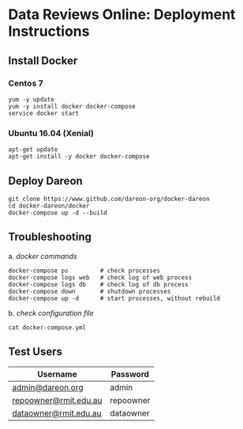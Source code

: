 # Data Reviews Online: Deployment Instructions

## Install Docker
### Centos 7
```console
yum -y update
yum -y install docker docker-compose
service docker start
```
 
### Ubuntu 16.04 (Xenial)
```console
apt-get update
apt-get install -y docker docker-compose
```

## Deploy Dareon
```console
git clone https://www.github.com/dareon-org/docker-dareon
cd docker-dareon/docker
docker-compose up -d --build
```

## Troubleshooting
a. _docker commands_
```console
docker-compose ps         # check processes
docker-compose logs web	  # check log of web process
docker-compose logs db	  # check log of db process
docker-compose down       # shutdown processes
docker-compose up -d      # start processes, without rebuild
```

b. _check configuration file_
```console
cat docker-compose.yml
```

## Test Users
Username | Password
--- | ---
admin@dareon.org | admin
repoowner@rmit.edu.au | repoowner
dataowner@rmit.edu.au | dataowner
